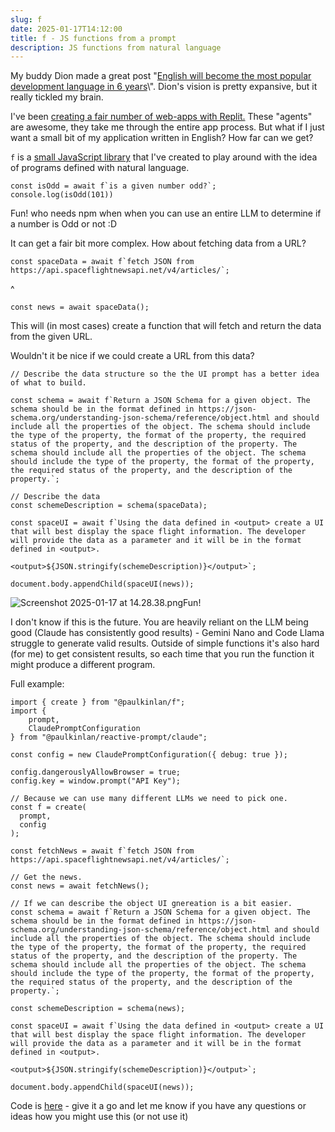 ```yaml
---
slug: f
date: 2025-01-17T14:12:00
title: f - JS functions from a prompt
description: JS functions from natural language
---
```


My buddy Dion made a great post \"[English will become the most popular development language in 6 years](https://blog.almaer.com/english-will-become-the-most-popular-development-language-in-6-years/ "https://blog.almaer.com/english-will-become-the-most-popular-development-language-in-6-years/")\". Dion\'s vision is pretty expansive, but it really tickled my brain.

I\'ve been [creating a fair number of web-apps with Replit.](https://paul.kinlan.me/generated-web-apps/ "https://paul.kinlan.me/generated-web-apps/") These \"agents\" are awesome, they take me through the entire app process. But what if I just want a small bit of my application written in English? How far can we get?

`f` is a [small JavaScript library](https://www.npmjs.com/package/@paulkinlan/f "https://www.npmjs.com/package/@paulkinlan/f") that I\'ve created to play around with the idea of programs defined with natural language.

```
const isOdd = await f`is a given number odd?`;
console.log(isOdd(101))
```

Fun! who needs npm when when you can use an entire LLM to determine if a number is Odd or not :D

It can get a fair bit more complex. How about fetching data from a URL?

```
const spaceData = await f`fetch JSON from https://api.spaceflightnewsapi.net/v4/articles/`;
```
^

```
const news = await spaceData();
```

This will (in most cases) create a function that will fetch and return the data from the given URL.

Wouldn\'t it be nice if we could create a URL from this data?

```
// Describe the data structure so the the UI prompt has a better idea of what to build.

const schema = await f`Return a JSON Schema for a given object. The schema should be in the format defined in https://json-schema.org/understanding-json-schema/reference/object.html and should include all the properties of the object. The schema should include the type of the property, the format of the property, the required status of the property, and the description of the property. The schema should include all the properties of the object. The schema should include the type of the property, the format of the property, the required status of the property, and the description of the property.`;

// Describe the data
const schemeDescription = schema(spaceData);

const spaceUI = await f`Using the data defined in <output> create a UI that will best display the space flight information. The developer will provide the data as a parameter and it will be in the format defined in <output>.
    
<output>${JSON.stringify(schemeDescription)}</output>`;

document.body.appendChild(spaceUI(news));
```

![Screenshot 2025-01-17 at 14.28.38.png](/images/Screenshot%202025-01-17%20at%2014.28.38.png)Fun!

I don\'t know if this is the future. You are heavily reliant on the LLM being good (Claude has consistently good results) - Gemini Nano and Code Llama struggle to generate valid results. Outside of simple functions it\'s also hard (for me) to get consistent results, so each time that you run the function it might produce a different program.

Full example:

```
import { create } from "@paulkinlan/f";
import {
    prompt,
    ClaudePromptConfiguration
} from "@paulkinlan/reactive-prompt/claude";

const config = new ClaudePromptConfiguration({ debug: true });

config.dangerouslyAllowBrowser = true;
config.key = window.prompt("API Key");

// Because we can use many different LLMs we need to pick one.
const f = create(
  prompt,
  config
);

const fetchNews = await f`fetch JSON from https://api.spaceflightnewsapi.net/v4/articles/`;

// Get the news.
const news = await fetchNews();

// If we can describe the object UI gnereation is a bit easier.
const schema = await f`Return a JSON Schema for a given object. The schema should be in the format defined in https://json-schema.org/understanding-json-schema/reference/object.html and should include all the properties of the object. The schema should include the type of the property, the format of the property, the required status of the property, and the description of the property. The schema should include all the properties of the object. The schema should include the type of the property, the format of the property, the required status of the property, and the description of the property.`;

const schemeDescription = schema(news);

const spaceUI = await f`Using the data defined in <output> create a UI that will best display the space flight information. The developer will provide the data as a parameter and it will be in the format defined in <output>.
    
<output>${JSON.stringify(schemeDescription)}</output>`;

document.body.appendChild(spaceUI(news));
```

Code is [here](https://github.com/paulkinlan/f) - give it a go and let me know if you have any questions or ideas how you might use this (or not use it)
